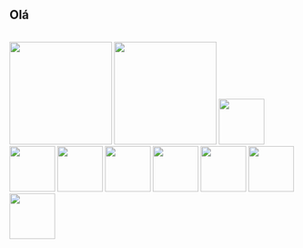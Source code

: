 ## Olá

<br>
<div>
  <img height="180em" src='https://github-readme-stats.vercel.app/api?username=glaydsonJunior&theme=tokyonight'>
  <img height="180em" src='https://github-readme-stats.vercel.app/api/top-langs/?username=anuraghazra&theme=tokyonight'>
  <img height='80em' src="https://cdn.jsdelivr.net/gh/devicons/devicon/icons/css3/css3-plain-wordmark.svg">
  <img height='80em' src="https://cdn.jsdelivr.net/gh/devicons/devicon/icons/html5/html5-plain-wordmark.svg">
  <img height='80em' src="https://cdn.jsdelivr.net/gh/devicons/devicon/icons/javascript/javascript-plain.svg">
  <img height='80em' src="https://cdn.jsdelivr.net/gh/devicons/devicon/icons/python/python-plain.svg">
  <img height='80em' src="https://cdn.jsdelivr.net/gh/devicons/devicon/icons/flask/flask-original.svg">
  <img height='80em' src="https://cdn.jsdelivr.net/gh/devicons/devicon/icons/git/git-plain.svg">
  <img height='80em' src="https://cdn.jsdelivr.net/gh/devicons/devicon/icons/linux/linux-plain.svg">
  <img height='80em' src="https://cdn.jsdelivr.net/gh/devicons/devicon/icons/postgresql/postgresql-plain.svg" />
  </div>
  
